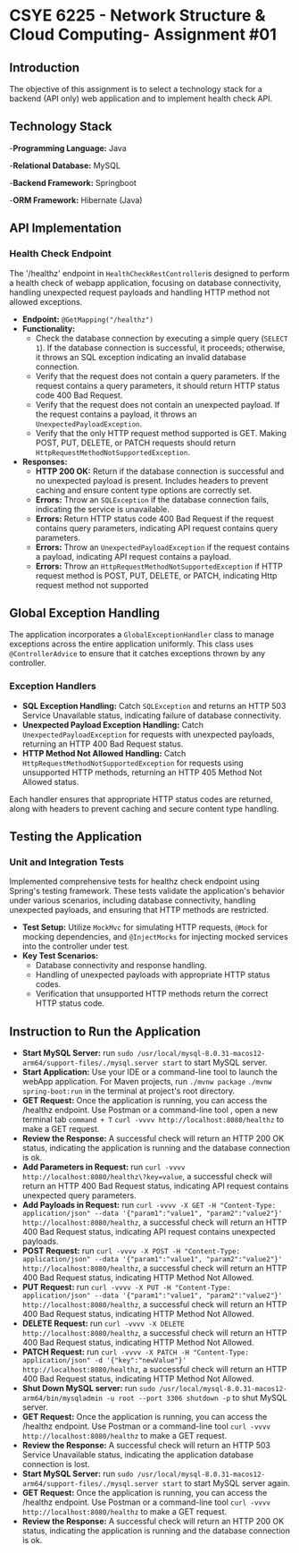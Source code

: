 # CSYE 6225 - Network Structure & Cloud Computing- Assignment #01

## Introduction

The objective of this assignment is to select a technology stack for a backend (API only) web application and to
implement health check API.

## Technology Stack

-**Programming Language:** Java

-**Relational Database:** MySQL

-**Backend Framework:** Springboot

-**ORM Framework:** Hibernate (Java)

## API Implementation

### Health Check Endpoint

The '/healthz' endpoint in `HealthCheckRestController`is designed to perform a health check of webapp application, focusing on
database connectivity,
handling unexpected request payloads and handling HTTP method not allowed exceptions.

- **Endpoint:** `@GetMapping("/healthz")`
- **Functionality:**
    - Check the database connection by executing a simple query (`SELECT 1`). If the database connection is successful, it proceeds;
      otherwise, it throws an SQL exception indicating an invalid database connection.
    - Verify that the request does not contain a query parameters. If the request contains a query parameters, it
      should return HTTP status code 400 Bad Request.
    - Verify that the request does not contain an unexpected payload. If the request contains a payload, it throws
      an `UnexpectedPayloadException`.
    - Verify that the only HTTP request method supported is GET. Making POST, PUT, DELETE, or PATCH requests should
      return `HttpRequestMethodNotSupportedException`.
- **Responses:**
    - **HTTP 200 OK:** Return if the database connection is successful and no unexpected payload is present. Includes
      headers to prevent caching and ensure content type options are correctly set.
    - **Errors:** Throw an `SQLException` if the database connection fails, indicating the service is unavailable.
    - **Errors:** Return HTTP status code 400 Bad Request if the request contains query parameters, indicating API
      request contains query parameters.
    - **Errors:** Throw an `UnexpectedPayloadException` if the request contains a payload, indicating API request
      contains a payload.
    - **Errors:** Throw an `HttpRequestMethodNotSupportedException` if HTTP request method is POST, PUT, DELETE, or
      PATCH, indicating Http request method not supported

## Global Exception Handling

The application incorporates a `GlobalExceptionHandler` class to manage exceptions across the entire application
uniformly. This class uses `@ControllerAdvice` to ensure that it catches exceptions thrown by any controller.

### Exception Handlers

- **SQL Exception Handling:** Catch `SQLException` and returns an HTTP 503 Service Unavailable status, indicating
  failure of database connectivity.
- **Unexpected Payload Exception Handling:** Catch `UnexpectedPayloadException` for requests with unexpected payloads,
  returning an HTTP 400 Bad Request status.
- **HTTP Method Not Allowed Handling:** Catch `HttpRequestMethodNotSupportedException` for requests using unsupported
  HTTP methods, returning an HTTP 405 Method Not Allowed status.

Each handler ensures that appropriate HTTP status codes are returned, along with headers to prevent caching and secure
content type handling.

## Testing the Application

### Unit and Integration Tests

Implemented comprehensive tests for healthz check endpoint using Spring's testing framework. These tests validate the
application's behavior under various scenarios, including database connectivity, handling unexpected payloads, and
ensuring that HTTP methods are restricted.

- **Test Setup:** Utilize `MockMvc` for simulating HTTP requests, `@Mock` for mocking dependencies, and `@InjectMocks`
  for injecting mocked services into the controller under test.
- **Key Test Scenarios:**
    - Database connectivity and response handling.
    - Handling of unexpected payloads with appropriate HTTP status codes.
    - Verification that unsupported HTTP methods return the correct HTTP status code.

## Instruction to Run the Application

- **Start MySQL Server:** run `sudo /usr/local/mysql-8.0.31-macos12-arm64/support-files/./mysql.server start` to start MySQL server.
- **Start Application:** Use your IDE or a command-line tool to launch the webApp application. For Maven projects,
  run `./mvnw package` `./mvnw spring-boot:run` in the terminal at project's root directory.
- **GET Request:** Once the application is running, you can access the /healthz endpoint. Use Postman or a command-line
  tool , open a new terminal tab `command + T` `curl -vvvv http://localhost:8080/healthz` to make a GET request.
- **Review the Response:**  A successful check will return an HTTP 200 OK status, indicating the application is running
  and the database connection is ok.
- **Add Parameters in Request:** run `curl -vvvv http://localhost:8080/healthz\?key=value`, a successful check will
  return an HTTP 400 Bad Request status, indicating API request contains unexpected query parameters.
- **Add Payloads in Request:**
  run `curl -vvvv -X GET -H "Content-Type: application/json" --data '{"param1":"value1", "param2":"value2"}' http://localhost:8080/healthz`,
  a successful check will return an HTTP 400 Bad Request status, indicating API request contains unexpected payloads.
- **POST Request:**
  run `curl -vvvv -X POST -H "Content-Type: application/json" --data '{"param1":"value1", "param2":"value2"}' http://localhost:8080/healthz`,
  a successful check will return an HTTP 400 Bad Request status, indicating HTTP Method Not Allowed.
- **PUT Request:**
  run `curl -vvvv -X PUT -H "Content-Type: application/json" --data '{"param1":"value1", "param2":"value2"}' http://localhost:8080/healthz`,
  a successful check will return an HTTP 400 Bad Request status, indicating HTTP Method Not Allowed.
- **DELETE Request:** run `curl -vvvv -X DELETE http://localhost:8080/healthz`, a successful check will return an HTTP
  400 Bad Request status, indicating HTTP Method Not Allowed.
- **PATCH Request:** run `curl -vvvv -X PATCH -H "Content-Type: application/json" -d '{"key":"newValue"}' http://localhost:8080/healthz`, a successful check will return an HTTP 400 Bad Request status, indicating HTTP Method Not Allowed.
- **Shut Down MySQL server:** run `sudo /usr/local/mysql-8.0.31-macos12-arm64/bin/mysqladmin -u root --port 3306 shutdown -p` to shut MySQL server.
- **GET Request:** Once the application is running, you can access the /healthz endpoint. Use Postman or a command-line
  tool `curl -vvvv http://localhost:8080/healthz` to make a GET request.
- **Review the Response:**  A successful check will return an HTTP 503 Service Unavailable status, indicating the
  application database connection is lost.
- **Start MySQL Server:** run `sudo /usr/local/mysql-8.0.31-macos12-arm64/support-files/./mysql.server start` to start MySQL server again.
- **GET Request:** Once the application is running, you can access the /healthz endpoint. Use Postman or a command-line
  tool `curl -vvvv http://localhost:8080/healthz` to make a GET request.
- **Review the Response:**  A successful check will return an HTTP 200 OK status, indicating the application is running
  and the database connection is ok.
